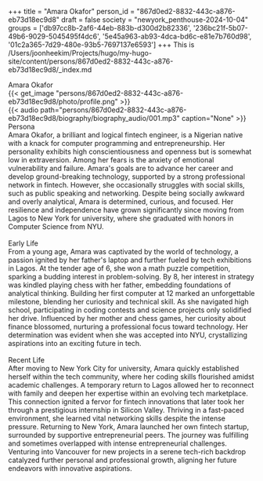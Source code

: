 +++
title = "Amara Okafor"
person_id = "867d0ed2-8832-443c-a876-eb73d18ec9d8"
draft = false
society = "newyork_penthouse-2024-10-04"
groups = ['db97cc8b-2af6-44eb-883b-d300d2b82336', '236bc21f-5b07-49b6-9029-5045495f4dc6', '5e45a963-ab93-4dca-bd6c-e81e7b760d98', '01c2a365-7d29-480e-93b5-7697137e6593']
+++
This is /Users/joonheekim/Projects/hugo/my-hugo-site/content/persons/867d0ed2-8832-443c-a876-eb73d18ec9d8/_index.md

<div class="h1_1_right">Amara Okafor</div>{{< get_image "persons/867d0ed2-8832-443c-a876-eb73d18ec9d8/photo/profile.png" >}}
<br>
{{< audio
    path="persons/867d0ed2-8832-443c-a876-eb73d18ec9d8/biography/biography_audio/001.mp3" 
    caption="None"
>}}
<br>
<div class="h2">Persona</div><div class="plain">Amara Okafor, a brilliant and logical fintech engineer, is a Nigerian native with a knack for computer programming and entrepreneurship. Her personality exhibits high conscientiousness and openness but is somewhat low in extraversion. Among her fears is the anxiety of emotional vulnerability and failure. Amara's goals are to advance her career and develop ground-breaking technology, supported by a strong professional network in fintech. However, she occasionally struggles with social skills, such as public speaking and networking. Despite being socially awkward and overly analytical, Amara is determined, curious, and focused. Her resilience and independence have grown significantly since moving from Lagos to New York for university, where she graduated with honors in Computer Science from NYU.</div><br>
<div class="h2">Early Life</div><div class="plain">From a young age, Amara was captivated by the world of technology, a passion ignited by her father's laptop and further fueled by tech exhibitions in Lagos. At the tender age of 6, she won a math puzzle competition, sparking a budding interest in problem-solving. By 8, her interest in strategy was kindled playing chess with her father, embedding foundations of analytical thinking. Building her first computer at 12 marked an unforgettable milestone, blending her curiosity and technical skill. As she navigated high school, participating in coding contests and science projects only solidified her drive. Influenced by her mother and chess games, her curiosity about finance blossomed, nurturing a professional focus toward technology. Her determination was evident when she was accepted into NYU, crystallizing aspirations into an exciting future in tech.</div><br>
<div class="h2">Recent Life</div><div class="plain">After moving to New York City for university, Amara quickly established herself within the tech community, where her coding skills flourished amidst academic challenges. A temporary return to Lagos allowed her to reconnect with family and deepen her expertise within an evolving tech marketplace. This connection ignited a fervor for fintech innovations that later took her through a prestigious internship in Silicon Valley. Thriving in a fast-paced environment, she learned vital networking skills despite the intense pressure. Returning to New York, Amara launched her own fintech startup, surrounded by supportive entrepreneurial peers. The journey was fulfilling and sometimes overlapped with intense entrepreneurial challenges. Venturing into Vancouver for new projects in a serene tech-rich backdrop catalyzed further personal and professional growth, aligning her future endeavors with innovative aspirations.</div><br>
